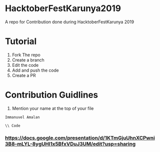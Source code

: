 # HacktoberFestKarunya2019
A repo for Contribution done during HacktoberFestKarunya 2019

# Tutorial 
1. Fork  The repo
2. Create a branch
3. Edit the code
4. Add and push the code
5. Create a PR

# Contribution Guidlines

1. Mention your name at the top of your file 
```
Immanuvel Amalan

\\ Code

```


### https://docs.google.com/presentation/d/1KTmGjuUhnXCPwni3B8-mLYL-8ygUHl1x5BfxVDuJ3UM/edit?usp=sharing


